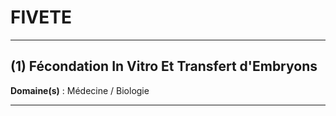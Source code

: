 # FIVETE

--------------------

## (1) Fécondation In Vitro Et Transfert d'Embryons

**Domaine(s)** : Médecine / Biologie

--------------------